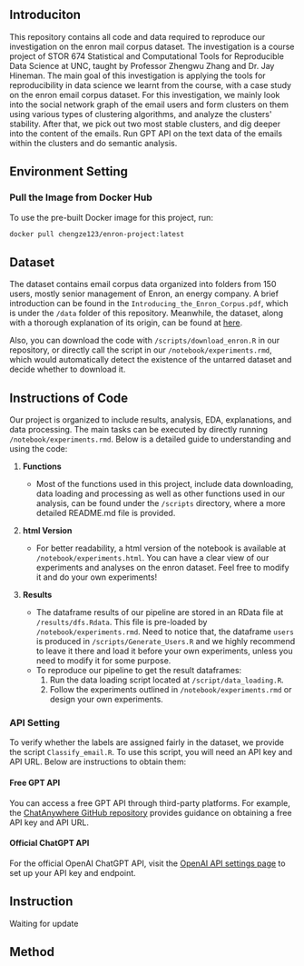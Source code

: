 ## Introduciton

This repository contains all code and data required to reproduce our investigation on the enron mail corpus dataset. The investigation is a course project of STOR 674 Statistical and Computational Tools for Reproducible Data Science at UNC, taught by Professor Zhengwu Zhang and Dr. Jay Hineman. The main goal of this investigation is applying the tools for reproducibility in data science we learnt from the course, with a case study on the enron email corpus dataset. For this investigation, we mainly look into the social network graph of the email users and form clusters on them using various types of clustering algorithms, and analyze the clusters' stability. After that, we pick out two most stable clusters, and dig deeper into the content of the emails. Run GPT API on the text data of the emails within the clusters and do semantic analysis.

## Environment Setting

### Pull the Image from Docker Hub
To use the pre-built Docker image for this project, run:
```bash
docker pull chengze123/enron-project:latest
```


## Dataset

The dataset contains email corpus data organized into folders from 150 users, mostly senior management of Enron, an energy company. A brief introduction can be found in the `Introducing_the_Enron_Corpus.pdf`, which is under the `/data` folder of this repository. Meanwhile, the dataset, along with a thorough explanation of its origin, can be found at [here](http://www-2.cs.cmu.edu/~enron/).

Also, you can download the code with `/scripts/download_enron.R` in our repository, or directly call the script in our `/notebook/experiments.rmd`, which would automatically detect the existence of the untarred dataset and decide whether to download it.

## Instructions of Code

Our project is organized to include results, analysis, EDA, explanations, and data processing. The main tasks can be executed by directly running `/notebook/experiments.rmd`. Below is a detailed guide to understanding and using the code:

1. **Functions**  
   - Most of the functions used in this project, include data downloading, data loading and processing as well as other functions used in our analysis, can be found under the `/scripts` directory, where a more detailed README.md file is provided.

2. **html Version**  
   - For better readability, a html version of the notebook is available at `/notebook/experiments.html`. You can have a clear view of our experiments and analyses on the enron dataset. Feel free to modify it and do your own experiments!

3. **Results**  
   - The dataframe results of our pipeline are stored in an RData file at `/results/dfs.Rdata`. This file is pre-loaded by `/notebook/experiments.rmd`. Need to notice that, the dataframe `users` is produced in `/scripts/Generate_Users.R` and we highly recommend to leave it there and load it before your own experiments, unless you need to modify it for some purpose.
   - To reproduce our pipeline to get the result dataframes:
     1. Run the data loading script located at `/script/data_loading.R`.
     2. Follow the experiments outlined in `/notebook/experiments.rmd` or design your own experiments.

### API Setting

To verify whether the labels are assigned fairly in the dataset, we provide the script `Classify_email.R`. To use this script, you will need an API key and API URL. Below are instructions to obtain them:

#### Free GPT API
You can access a free GPT API through third-party platforms. For example, the [ChatAnywhere GitHub repository](https://github.com/chatanywhere/GPT_API_free) provides guidance on obtaining a free API key and API URL.

#### Official ChatGPT API
For the official OpenAI ChatGPT API, visit the [OpenAI API settings page](https://platform.openai.com/signup) to set up your API key and endpoint.



## Instruction 
Waiting for update

## Method


